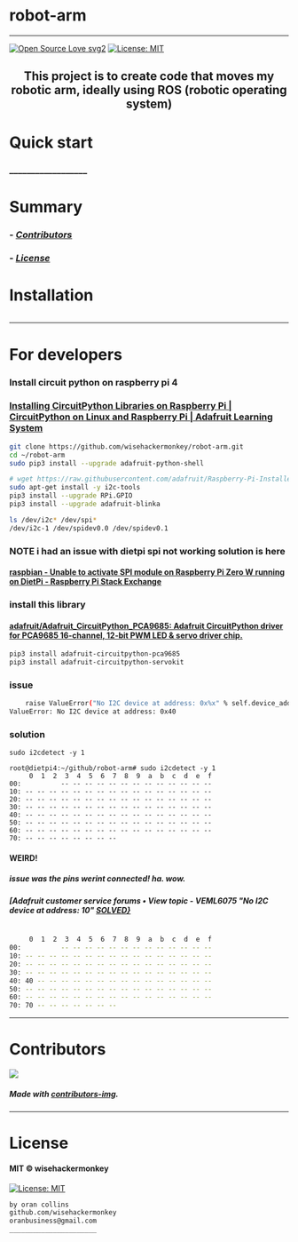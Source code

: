 # robot-arm
----
[![Open Source Love svg2](https://badges.frapsoft.com/os/v2/open-source.svg?v=103)](https://github.com/ellerbrock/open-source-badges/)
[![License: MIT](https://img.shields.io/badge/License-MIT-yellow.svg)](https://opensource.org/licenses/MIT)
<!-- <img src="assets/NNNNNNNNNNNNN" width="400"> -->
<h2 align="center">This project is to create code that moves my robotic arm, ideally using ROS (robotic operating system)</h2>

<!-- <h4 align="center">________________________</h4> -->


# Quick start
### __________________
<!-- 
##### __________________________
```bash
``` 
-->

# Summary
<!-- ### -  *[Quick start](#Quick-start)*
### -  *[Installation](#Installation)*
### -  *[For developers](#For-developers)* -->
### -  *[Contributors](#Contributors)*
### -  *[License](#License)*




# Installation
```bash
```

<!-- ----------------- -->
<!-- # Screenshots -->
<!-- - <img src="assets/_____________" width="400">  -->
<!-- -  -->



<!-- SETUP -->
-----------------
# For developers
### Install circuit python on raspberry pi 4
### [Installing CircuitPython Libraries on Raspberry Pi | CircuitPython on Linux and Raspberry Pi | Adafruit Learning System](https://learn.adafruit.com/circuitpython-on-raspberrypi-linux/installing-circuitpython-on-raspberry-pi)
```bash
git clone https://github.com/wisehackermonkey/robot-arm.git
cd ~/robot-arm
sudo pip3 install --upgrade adafruit-python-shell

# wget https://raw.githubusercontent.com/adafruit/Raspberry-Pi-Installer-Scripts/master/raspi-blinka.py
sudo apt-get install -y i2c-tools
pip3 install --upgrade RPi.GPIO
pip3 install --upgrade adafruit-blinka

ls /dev/i2c* /dev/spi*
/dev/i2c-1 /dev/spidev0.0 /dev/spidev0.1

```
### NOTE i had an issue with dietpi spi not working solution is here
#### [raspbian - Unable to activate SPI module on Raspberry Pi Zero W running on DietPi - Raspberry Pi Stack Exchange](https://raspberrypi.stackexchange.com/questions/70768/unable-to-activate-spi-module-on-raspberry-pi-zero-w-running-on-dietpi) 

### install this library 
#### [adafruit/Adafruit_CircuitPython_PCA9685: Adafruit CircuitPython driver for PCA9685 16-channel, 12-bit PWM LED & servo driver chip.](https://github.com/adafruit/Adafruit_CircuitPython_PCA9685)

```bash
pip3 install adafruit-circuitpython-pca9685
pip3 install adafruit-circuitpython-servokit
```
### issue
```bash
    raise ValueError("No I2C device at address: 0x%x" % self.device_address)
ValueError: No I2C device at address: 0x40
```
### solution
```
sudo i2cdetect -y 1

root@dietpi4:~/github/robot-arm# sudo i2cdetect -y 1
     0  1  2  3  4  5  6  7  8  9  a  b  c  d  e  f
00:          -- -- -- -- -- -- -- -- -- -- -- -- -- 
10: -- -- -- -- -- -- -- -- -- -- -- -- -- -- -- -- 
20: -- -- -- -- -- -- -- -- -- -- -- -- -- -- -- -- 
30: -- -- -- -- -- -- -- -- -- -- -- -- -- -- -- -- 
40: -- -- -- -- -- -- -- -- -- -- -- -- -- -- -- -- 
50: -- -- -- -- -- -- -- -- -- -- -- -- -- -- -- -- 
60: -- -- -- -- -- -- -- -- -- -- -- -- -- -- -- -- 
70: -- -- -- -- -- -- -- --                         
```
#### WEIRD!
##### issue was the pins werint connected! ha. wow. 
##### [Adafruit customer service forums • View topic - VEML6075 "No I2C device at address: 10" [SOLVED}](https://forums.adafruit.com/viewtopic.php?t=147027)
```bash

     0  1  2  3  4  5  6  7  8  9  a  b  c  d  e  f
00:          -- -- -- -- -- -- -- -- -- -- -- -- -- 
10: -- -- -- -- -- -- -- -- -- -- -- -- -- -- -- -- 
20: -- -- -- -- -- -- -- -- -- -- -- -- -- -- -- -- 
30: -- -- -- -- -- -- -- -- -- -- -- -- -- -- -- -- 
40: 40 -- -- -- -- -- -- -- -- -- -- -- -- -- -- -- 
50: -- -- -- -- -- -- -- -- -- -- -- -- -- -- -- -- 
60: -- -- -- -- -- -- -- -- -- -- -- -- -- -- -- -- 
70: 70 -- -- -- -- -- -- --                    
```
-----------------
# Contributors

[![](https://contrib.rocks/image?repo=wisehackermonkey/robot-arm)](https://github.com/wisehackermonkey/robot-arm/graphs/contributors)

##### Made with [contributors-img](https://contrib.rocks).

-----------------
# License
#### MIT © wisehackermonkey
[![License: MIT](https://img.shields.io/badge/License-MIT-yellow.svg)](https://opensource.org/licenses/MIT)
```bash
by oran collins
github.com/wisehackermonkey
oranbusiness@gmail.com
______________________
```

















<!-- ---------------------------------- -->
<!-- FULL -->
<!-- ---------------------------------- -->

<!-- # robot-arm -->
<!-- ---- -->
<!-- 
[![Open Source Love svg2](https://badges.frapsoft.com/os/v2/open-source.svg?v=103)](https://github.com/ellerbrock/open-source-badges/)
[![License: MIT](https://img.shields.io/badge/License-MIT-yellow.svg)](https://opensource.org/licenses/MIT)
<img src="assets/NNNNNNNNNNNNN" width="400">
<h2 align="center">____________________</h2>
<h4 align="center">________________________</h4>
 -->

<!-- 

# Quick start
### __________________
##### __________________________
```bash
```

 -->


<!-- 

# Summary
### -  *[Quick start](#Quick-start)*
### -  *[Live Demo](#Live-demo)*
### -  *[Installation](#Installation)*
### -  *[Screenshots](#Screenshots)*
### -  *[License](#License)*
### -  *[Features](#Features)*
### -  *[For developers](#For-developers)*
### -  *[Todo](#TODO)*
### -  *[Related](#Related)*
### -  *[Contributors](#Contributors)*
 -->



<!-- ----------------- -->
<!-- <img src="assets/KKKKKKKKKKK" width="400"> -->
<!-- # [Live Demo](https://www._____________.com) -->





<!-- 
# Installation
### 
```bash
``` 
-->




<!-- 

-----------------
# Screenshots
- <img src="assets/_____________" width="400"> 
- 
-->



<!-- 

# Features
- [x] ______
- [ ] ______

-->


<!-- 
-----------------
# For developers
### 
```bash
```
 -->





<!-- -----------------
# TODO
- [x] ___________
- [ ] ___________ 
-->

<!-- 
-----------------
# Built with
- #### ________________
-->





<!-- -----------------
# Related 
### [_________](https://www.____________.com)
 -->





<!-- 
-----------------
# Contributors

[![](https://contrib.rocks/image?repo=wisehackermonkey/robot-arm)](https://github.com/wisehackermonkey/robot-arm/graphs/contributors)

##### Made with [contributors-img](https://contrib.rocks).

-----------------
# License
#### MIT © wisehackermonkey
[![MIT](https://img.shields.io/github/license/wisehackermonkey/robot-arm.svg)](https://github.com/wisehackermonkey/robot-arm/blob/master/LICENSE)
-->

<!-- 
```bash
by oran collins
github.com/wisehackermonkey
oranbusiness@gmail.com
______________________
``` 
-->

<!-- ---------------------------------- -->
<!-- EXTRAS -->
<!-- ----------------------------------- -->
<br><br><br><br><br><br><br><br><br><br><br><br><br><br><br><br><br><br><br><br>
<!-- 
[![Javascript](https://img.shields.io/badge/Javascript-Enabled-lightgreen.svg)](https://shields.io/) 
[![forthebadge made-with-python](https://forthebadge.com/images/badges/made-with-python.svg)](https://www.python.org/)
![Python](https://img.shields.io/badge/Python-Enabled-<COLOR>.svg)
![P5.js](https://img.shields.io/badge/P5.js-Enabled-pink.svg)
[![Generic badge](https://img.shields.io/badge/<SUBJECT>-<STATUS>-<COLOR>.svg)](https://shields.io/)
[![GitHub release](https://img.shields.io/github/release/wisehackermonkey/robot-arm.svg)](https://GitHub.com/wisehackermonkey/robot-arm/releases/)
[![GitHub tag](https://img.shields.io/github/tag/wisehackermonkey/robot-arm.svg)](https://GitHub.com/wisehackermonkey/robot-arm/tags/)
[![GitHub pull-requests](https://img.shields.io/github/issues-pr/wisehackermonkey/robot-arm.svg)](https://GitHub.com/wisehackermonkey/robot-arm/pull/)
[![Website perso.crans.org](https://img.shields.io/website-up-down-green-red/http/www.orancollins.com.svg)](http://www.orancollins.com/) 
    -->

<!-- 
# https://yuml.me/diagram/plain/activity/draw
### (start)->[AAAAAAAA]<aaaaa->(BBBBBB)->(end) 

# Diagram
## 
```bash
```
 -->

<!-- 

# List
- 
- 
- 

# Table
| XXX | YYYY |
|----- |-----|
| ___s | ____| 

| XXX  | YYYY |
|:-----|:-----:|
| ___s | ____| 


# Toggle List (NO FORMATTING)
<details><summary>AAAAAAAA</summary>
<details><summary>Hidden A</summary>
</details>
</details>

<details><summary>BBBBBBBBB</summary>
<details><summary>Hidden B</summary>
</details>
</details>

<details><summary>CCCCCCCCC</summary>
</details>



# Toggle list with formatting
<details><summary>Level 1</summary></details>

<details><summary>&emsp;BBBBBBBBB</summary></details>
<details><summary>&emsp;&emsp;CCCCCCCCC</summary></details>
<details><summary>&emsp;&emsp;&emsp;DDDDDDDDD</summary></details>


# Toggle list Nested
<details><summary>Level 1</summary>

<details><summary>&emsp;BBBBBBBBB</summary>
<details><summary>&emsp;&emsp;CCCCCCCCC</summary>
<details><summary>&emsp;&emsp;&emsp;DDDDDDDDD</summary>

</details></details></details></details></details></details></details></details></details></details></details></details></details></details></details></details></details></details>

# Keyboard Commnand
### <kbd>Command/ctrl + R</kbd> 

# Installation
### 
```bash
cd ~
git clone https://github.com/wisehackermonkey/robot-arm.git
cd robot-arm
pip install -r requirements.txt
npm install
```

# Docker
### Build
```bash
cd ~
git clone https://github.com/wisehackermonkey/robot-arm.git
cd robot-arm
docker build -t wisehackermonkey/robot-arm:latest .  
```
### Run
```bash
docker run -it --rm --name wisehackermonkey/robot-arm:latest  
```
### Docker-compose
```bash
docker-compose build
docker-compose up 
```



# Publish Docker Image
```bash
docker build -t wisehackermonkey/robot-arm:latest .
docker login
docker push wisehackermonkey/robot-arm:latest
```

 -->
